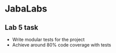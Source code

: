 # JabaLabs
## Lab 5 task
- Write modular tests for the project
- Achieve around 80% code coverage with tests
